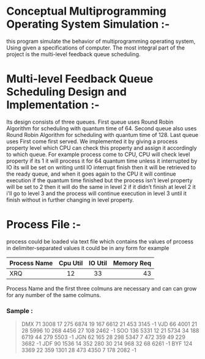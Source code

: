 # Conceptual Multiprogramming Operating System Simulation :-
this program simulate the behavior of multiprogramming operating system, Using given a specifications of computer.
The most integral part of the project is the multi-level feedback queue scheduling.

# Multi-level Feedback Queue Scheduling Design and Implementation :-
Its design consists of three queues. First queue uses Round Robin Algorithm for scheduling with quantum time of 64. Second queue also uses Round Robin Algorithm for scheduling with quantum time of 128. Last queue uses First come first served. 
We implemented it by giving a process property level which CPU can check this property and assign it accordingly to which queue.
For example process come to CPU, CPU will check level property if its 1 it will process it for 64 quantum time unless it interrupted by IO its will be set on writing until IO interrupt finish then it will be retrieved to the ready queue, and when it goes again to the CPU it will continue execution if the quantum time finished but the process isn’t level property will be set to 2 then it will do the same in level 2 if it didn’t finish at level 2 it i'll go to level 3 and the process will continue execution in level 3 until it finish without in further changing in level property. 

# Process File :-
process could be loaded via text file which contains the values of prcoess in delimiter-separated values
it could be in any form for example 


| Process Name  | Cpu Util      | IO Util |  Memory Req  |
| ------------- |:-------------:|:-------:|-------------:|
| XRQ           | 12            | 33      | 43           |

Process Name and the first three colmuns are necessary and can can grow for any number of the same colmuns.

### Sample : 

>DMX 71 3008 17 275 6874 19 167 6612 21 453 3145 -1
>VJD 66 4001 21 28 5996 10 268 4456 27 108 2462 -1
>SOO 136 5331 12 21 5734 34 188 6719 44 279 5503 -1
>JGN 62 165 28 298 5347 7 472 359 49 229 3682 -1
>JDF 90 1536 14 352 280 30 214 968 32 68 6261 -1
>BYF 124 3369 22 359 1301 28 473 4350 7 178 2082 -1



